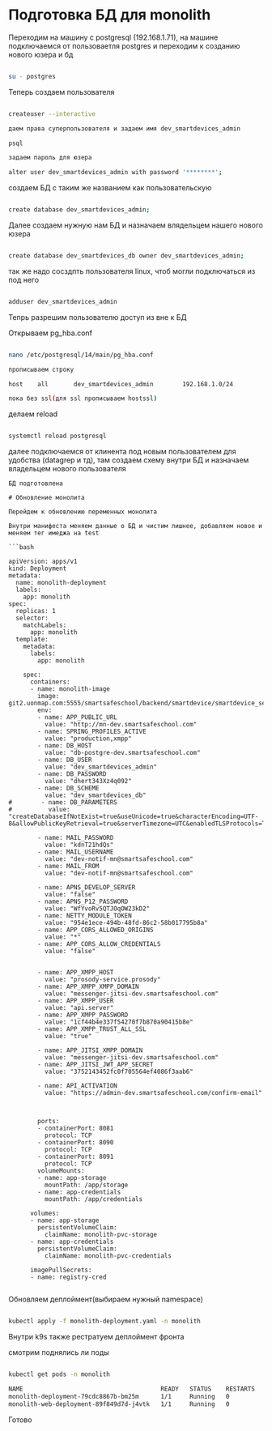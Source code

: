 # Подготовка БД для monolith 

Переходим на машину с postgresql (192.168.1.71), на машине подключаемся от пользоваетля postgres и переходим к созданию нового юзера и бд

```bash

su - postgres

```

Теперь создаем пользователя

```bash

createuser --interactive

даем права суперпользователя и задаем имя dev_smartdevices_admin

psql 

задаем пароль для юзера

alter user dev_smartdevices_admin with password '********';

```

создаем БД с таким же названием как пользовательскую

```bash

create database dev_smartdevices_admin;

```

Далее создаем нужную нам БД и назначаем влядельцем нашего нового юзера 

```bash

create database dev_smartdevices_db owner dev_smartdevices_admin;

```

так же надо сосздпть пользователя linux, чтоб могли подключаться из под него

```bash

adduser dev_smartdevices_admin

```

Тепрь разрешим пользователю доступ из вне к БД

Открываем pg_hba.conf

```bash

nano /etc/postgresql/14/main/pg_hba.conf  

прописываем строку

host    all       dev_smartdevices_admin        192.168.1.0/24          md5

пока без ssl(для ssl прописываем hostssl)

```

делаем reload

```bash

systemctl reload postgresql

```

далее подключаемся от клинента под новым пользователем для удобства (datagrep и тд),
там создаем схему внутри БД и назначаем владельцем нового пользователя

```
БД подготовлена

# Обновление монолита

Перейдем к обновлению переменных монолита

Внутри манифеста меняем данные о БД и чистим лишнее, добавляем новое и меняем тег имеджа на test

```bash

apiVersion: apps/v1
kind: Deployment
metadata:
  name: monolith-deployment
  labels:
    app: monolith
spec:
  replicas: 1
  selector:
    matchLabels:
      app: monolith
  template:
    metadata:
      labels:
        app: monolith

    spec:
      containers:
      - name: monolith-image
        image: git2.uonmap.com:5555/smartsafeschool/backend/smartdevice/smartdevice_server:test
        env:
        - name: APP_PUBLIC_URL
          value: "http://mn-dev.smartsafeschool.com"
        - name: SPRING_PROFILES_ACTIVE
          value: "production,xmpp"
        - name: DB_HOST
          value: "db-postgre-dev.smartsafeschool.com"
        - name: DB_USER
          value: "dev_smartdevices_admin"
        - name: DB_PASSWORD
          value: "dhert343Xz4q092"
        - name: DB_SCHEME
          value: "dev_smartdevices_db"
#        - name: DB_PARAMETERS
#          value: "createDatabaseIfNotExist=true&useUnicode=true&characterEncoding=UTF-8&allowPublicKeyRetrieval=true&serverTimezone=UTC&enabledTLSProtocols=TLSv1.2&useSSL=true"

        - name: MAIL_PASSWORD
          value: "kdnT21hdQs"
        - name: MAIL_USERNAME
          value: "dev-notif-mn@smartsafeschool.com"
        - name: MAIL_FROM
          value: "dev-notif-mn@smartsafeschool.com"

        - name: APNS_DEVELOP_SERVER
          value: "false"
        - name: APNS_P12_PASSWORD
          value: "WfYvoRv5QTJOqOW23kD2"
        - name: NETTY_MODULE_TOKEN
          value: "954e1ece-494b-48fd-86c2-58b017795b8a"
        - name: APP_CORS_ALLOWED_ORIGINS
          value: "*"
        - name: APP_CORS_ALLOW_CREDENTIALS
          value: "false"


        - name: APP_XMPP_HOST
          value: "prosody-service.prosody"
        - name: APP_XMPP_XMPP_DOMAIN
          value: "messenger-jitsi-dev.smartsafeschool.com"
        - name: APP_XMPP_USER
          value: "api.server"
        - name: APP_XMPP_PASSWORD
          value: "1cf44b4e337f54270f7b870a90415b8e"
        - name: APP_XMPP_TRUST_ALL_SSL
          value: "true"

        - name: APP_JITSI_XMPP_DOMAIN
          value: "messenger-jitsi-dev.smartsafeschool.com"
        - name: APP_JITSI_JWT_APP_SECRET
          value: "3752143452fc0f705564ef4086f3aab6"

        - name: API_ACTIVATION
          value: "https://admin-dev.smartsafeschool.com/confirm-email"



        ports:
        - containerPort: 8081
          protocol: TCP
        - containerPort: 8090
          protocol: TCP
        - containerPort: 8091
          protocol: TCP
        volumeMounts:
        - name: app-storage
          mountPath: /app/storage
        - name: app-credentials
          mountPath: /app/credentials

      volumes:
      - name: app-storage
        persistentVolumeClaim:
          claimName: monolith-pvc-storage
      - name: app-credentials
        persistentVolumeClaim:
          claimName: monolith-pvc-credentials

      imagePullSecrets:
      - name: registry-cred


```

Обновляем деплоймент(выбираем нужный namespace)

```bash

kubectl apply -f monolith-deployment.yaml -n monolith

```
Внутри k9s также рестратуем деплоймент фронта

смотрим поднялись ли поды 

```bash

kubectl get pods -n monolith

NAME                                      READY   STATUS    RESTARTS   AGE
monolith-deployment-79cdc8867b-bm25m      1/1     Running   0          16h
monolith-web-deployment-89f849d7d-j4vtk   1/1     Running   0          16h

```

Готово













